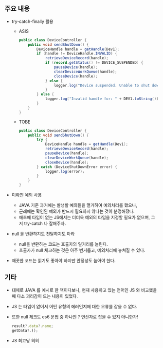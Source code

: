 ## 주요 내용

- try-catch-finally 활용
    - ASIS
        
        ```java
        public class DeviceController {
        	public void sendShutDown() {
        		DeviceHandle handle = getHandle(Dev1);
        		if (handle != DeviceHandle.INVALID) {
        			retrieveDeviceRecord(handle);
        			if (record.getStatus() != DEVICE_SUSPENDED) {
        				pauseDevice(handle);
        				clearDeviceWorkQueue(handle);
        				closeDevice(handle);
        			} else {
        				logger.log("Device suspended. Unable to shut down");
        			}
        		} else {
        			logger.log("Invalid handle for: " + DEV1.toString());
        		}
        	}
        }
        ```
        
    - TOBE
        
        ```java
        public class DeviceController {
        	public void sendShutDown() {
        		try {
        			DeviceHandle handle = getHandle(Dev1);
        			retrieveDeviceRecord(handle);
        			pauseDevice(handle);
        			clearDeviceWorkQueue(handle);
        			closeDevice(handle);
        		} catch (DeviceShutDownError error) {
        			logger.log(error);
        		}
        	}
        }
        ```
        
- 미확인 예외 사용
    - JAVA 기준 과거에는 발생할 예외들을 열거하여 예외처리를 했으나,
    - 근래에는 확인된 예외가 반드시 필요하지 않다는 것이 분명해졌다.
    - 애초에 타입이 없는 JS에서는 더더욱 예외의 타입을 지정할 필요가 없으며, 그저 try-catch 나 잘해주자.
- null 을 반환하지도 전달하지도 마라
    - null을 반환하는 코드는 호출자의 일거리를 늘린다.
    - 호출자가 null 체크하는 것은 아주 번거롭고, 예외처리에 놓쳐질 수 있다.
- 깨끗한 코드는 읽기도 좋아야 하지만 안정성도 높아야 한다.

## 기타

- 대체로 JAVA 를 예시로 한 책이다보니, 현재 사용하고 있는 언어인 JS 와 비교했을 때
다소 괴리감이 드는 내용이 있었다.
- JS 는 타입이 없어서 어떤 유형의 에러인지에 대한 오류를 잡을 수 없다.
- 또한 null 체크도 es6 문법 중 하나인 ? 연산자로 잡을 수 있지 아니한가!
    
    ```jsx
    result?.data?.name;
    getData?.();
    ```
    
- JS 최고당 히히
